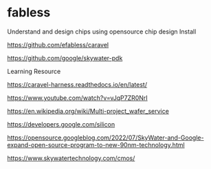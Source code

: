 # fabless
Understand and design chips using opensource chip design 
Install 

https://github.com/efabless/caravel 

https://github.com/google/skywater-pdk 

Learning Resource 

https://caravel-harness.readthedocs.io/en/latest/

https://www.youtube.com/watch?v=vJqP7ZR0NrI 

https://en.wikipedia.org/wiki/Multi-project_wafer_service

https://developers.google.com/silicon

https://opensource.googleblog.com/2022/07/SkyWater-and-Google-expand-open-source-program-to-new-90nm-technology.html

https://www.skywatertechnology.com/cmos/
